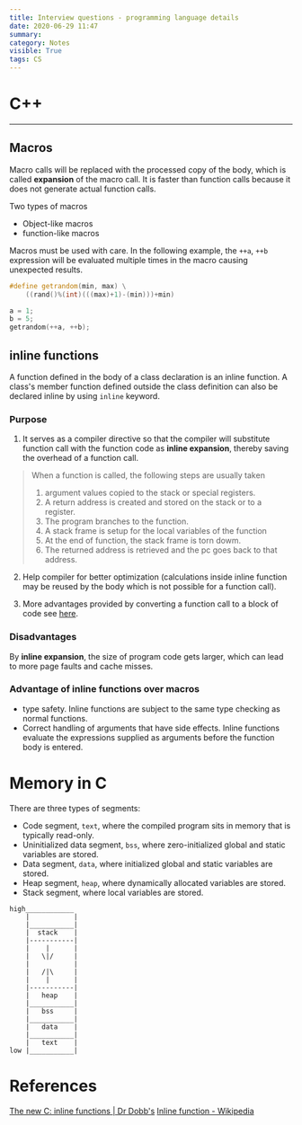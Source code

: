 ```yaml
---
title: Interview questions - programming language details
date: 2020-06-29 11:47
summary: 
category: Notes
visible: True
tags: CS
---
```


# C++

___

## Macros

Macro calls will be replaced with the processed copy of the body, which is called __expansion__ of the macro call. It is faster than function calls because it does not generate actual function calls.

Two types of macros
* Object-like macros
* function-like macros

Macros must be used with care. In the following example, the `++a`, `++b` expression will be evaluated multiple times in the macro causing unexpected results.

```C++
#define getrandom(min, max) \
    ((rand()%(int)(((max)+1)-(min)))+min)

a = 1;
b = 5;
getrandom(++a, ++b);
```



## inline functions

A function defined in the body of a class declaration is an inline function. A class's member function defined outside the class definition can also be declared inline by using `inline` keyword.

### Purpose
1. It serves as a compiler directive so that the compiler will substitute function call with the function code as __inline expansion__, thereby saving the overhead of a function call.

> When a function is called, the following steps are usually taken
> 1. argument values copied to the stack or special registers.
> 2. A return address is created and stored on the stack or to a register.
> 3. The program branches to the function.
> 4. A stack frame is setup for the local variables of the function
> 5. At the end of function, the stack frame is torn dowm.
> 6. The returned address is retrieved and the pc goes back to that address.

2. Help compiler for better optimization (calculations inside inline function may be reused by the body which is not possible for a function call).

3. More advantages provided by converting a function call to a block of code see [here](https://www.drdobbs.com/the-new-c-inline-functions/184401540).

### Disadvantages

By __inline expansion__, the size of program code gets larger, which can lead to more page faults and cache misses.

### Advantage of inline functions over macros

* type safety. Inline functions are subject to the same type checking as normal functions.
* Correct handling of arguments that have side effects. Inline functions evaluate the expressions supplied as arguments before the function body is entered.


# Memory in C
There are three types of segments:

- Code segment, `text`, where the compiled program sits in memory that is typically read-only.
- Uninitialized data segment, `bss`, where zero-initialized global and static variables are stored.
- Data segment, `data`, where initialized global and static variables are stored.
- Heap segment, `heap`, where dynamically allocated variables are stored.
- Stack segment, where local variables are stored.
```
high____________
    |           |
    |___________|
    |  stack    |
    |-----------|
    |    |      |
    |   \|/     |
    |           |
    |   /|\     |
    |    |      |
    |-----------|
    |   heap    |
    |___________|
    |   bss     |
    |___________|
    |   data    |
    |___________|
    |   text    |
low |___________|
```
# References
[The new C: inline functions | Dr Dobb's](https://www.drdobbs.com/the-new-c-inline-functions/184401540)
[Inline function - Wikipedia](https://en.wikipedia.org/wiki/Inline_function)